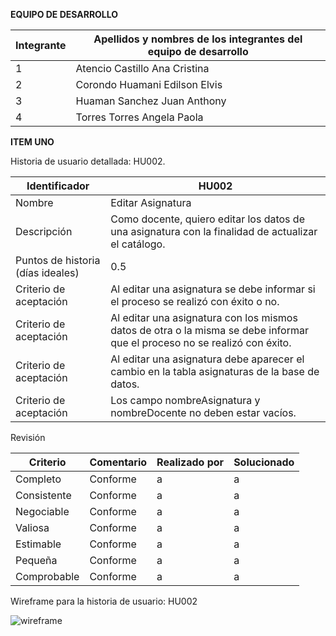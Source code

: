 **EQUIPO DE DESARROLLO**

Integrante | Apellidos y nombres de los integrantes del equipo de desarrollo
-----------|---------------------------------------------------------------
1          | Atencio Castillo Ana Cristina
2          | Corondo Huamani Edilson Elvis
3          | Huaman Sanchez Juan Anthony
4          | Torres Torres Angela Paola
 
**ITEM UNO**

Historia de usuario detallada: HU002.

Identificador                         | HU002
--------------------------------------|---------------------------
Nombre                                | Editar Asignatura
Descripción                           | Como docente, quiero editar los datos de una asignatura con la finalidad de actualizar el catálogo.
Puntos de historia (días ideales)     | 0.5
Criterio de aceptación                | Al editar una asignatura se debe informar si el proceso se realizó con éxito o no.
Criterio de aceptación                | Al editar una asignatura con los mismos datos de otra o la misma  se debe informar que el proceso no se realizó con éxito.
Criterio de aceptación                | Al editar una asignatura debe aparecer el cambio en la tabla asignaturas de la base de datos.
Criterio de aceptación                | Los campo nombreAsignatura y nombreDocente no deben estar vacíos.

Revisión

Criterio       | Comentario | Realizado por | Solucionado
---------------|------------|---------------|------------------------------------
Completo       | Conforme   |a              |a
Consistente    | Conforme   |a              |a
Negociable     | Conforme   |a              |a
Valiosa        | Conforme   |a              |a
Estimable      | Conforme   |a              |a
Pequeña        | Conforme   |a              |a
Comprobable    | Conforme   |a              |a

Wireframe para la historia de usuario: HU002

![wireframe](https://user-images.githubusercontent.com/108704131/177242031-7fbaca98-ebad-4fa2-a8d3-9ecf81a4cfb0.jpg)
